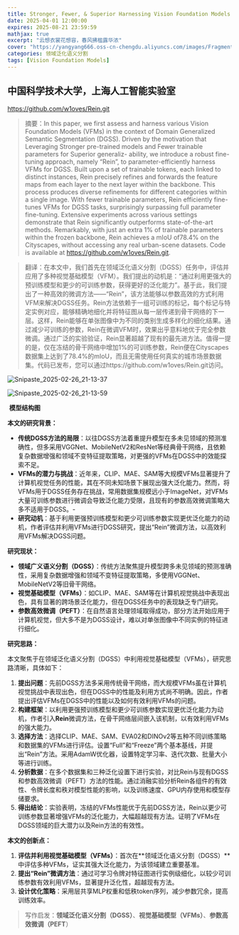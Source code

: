 ```yaml
---
title: Stronger, Fewer, & Superior Harnessing Vision Foundation Models for Domain Generalized Semantic Segmentation（DGSS）
date: 2025-04-01 12:00:00
expires: 2025-08-21 23:59:59
mathjax: true
excerpt: "云想衣裳花想容，春风拂槛露华浓"
cover: "https://yangyang666.oss-cn-chengdu.aliyuncs.com/images/Fragment_7_4k_a51f7.jpg"
categories: 领域泛化语义分割
tags: [Vision Foundation Models]
---
```


##  **中国科学技术大学，上海人工智能实验室**

https://github.com/w1oves/Rein.git

> 摘要：In this paper, we first assess and harness various Vision Foundation Models (VFMs) in the context of Domain Generalized Semantic Segmentation (DGSS). Driven by the motivation that Leveraging Stronger pre-trained models and Fewer trainable parameters for Superior generaliz- ability, we introduce a robust fine-tuning approach, namely “Rein”, to parameter-efficiently harness VFMs for DGSS. Built upon a set of trainable tokens, each linked to distinct instances, Rein precisely refines and forwards the feature maps from each layer to the next layer within the backbone. This process produces diverse refinements for different categories within a single image. With fewer trainable parameters, Rein efficiently fine-tunes VFMs for DGSS tasks, surprisingly surpassing full parameter fine-tuning. Extensive experiments across various settings demonstrate that Rein significantly outperforms state-of-the-art methods. Remarkably, with just an extra 1% of trainable parameters within the frozen backbone, Rein achieves a mIoU of78.4% on the Cityscapes, without accessing any real urban-scene datasets. Code is available at https://github.com/w1oves/Rein.git.

> 翻译：在本文中，我们首先在领域泛化语义分割（DGSS）任务中，评估并应用了多种视觉基础模型（VFM）。我们提出的动机是：“通过利用更强大的预训练模型和更少的可训练参数，获得更好的泛化能力”。基于此，我们提出了一种高效的微调方法——“Rein”，该方法能够以参数高效的方式利用VFM来解决DGSS任务。Rein方法依赖于一组可训练的标记，每个标记与特定实例对应，能够精确地细化并将特征图从每一层传递到骨干网络的下一层。这样，Rein能够在单张图像中为不同的类别生成多样化的细化结果。通过减少可训练的参数，Rein在微调VFM时，效果出乎意料地优于完全参数微调。通过广泛的实验验证，Rein显著超越了现有的最先进方法。值得一提的是，仅在冻结的骨干网络中增加1%的可训练参数，Rein便在Cityscapes数据集上达到了78.4%的mIoU，而且无需使用任何真实的城市场景数据集。代码已发布，您可以通过https://github.com/w1oves/Rein.git访问。





![Snipaste_2025-02-26_21-13-37](https://yangyang666.oss-cn-chengdu.aliyuncs.com/images/Snipaste_2025-02-26_21-13-37.png)



![Snipaste_2025-02-26_21-13-59](https://yangyang666.oss-cn-chengdu.aliyuncs.com/images/Snipaste_2025-02-26_21-13-59.png)

​                                                                                **模型结构图**



**本文的研究背景：** 

- **传统DGSS方法的局限**：以往DGSS方法着重提升模型在多未见领域的预测准确性，但多采用VGGNet、MobileNetV2和ResNet等经典骨干网络，且依赖复杂数据增强和领域不变特征提取策略，对更强的VFMs在DGSS中的效能探索不足。 
- **VFMs的潜力与挑战**：近年来，CLIP、MAE、SAM等大规模VFMs显著提升了计算机视觉任务的性能，其在不同未知场景下展现出强大泛化能力。然而，将VFMs用于DGSS任务存在挑战，常用数据集规模远小于ImageNet，对VFMs大量可训练参数进行微调会导致泛化能力受限，且现有的参数高效微调策略大多不适用于DGSS。-
-  **研究动机**：基于利用更强预训练模型和更少可训练参数实现更优泛化能力的动机，作者评估并利用VFMs进行DGSS研究，提出“Rein”微调方法，以高效利用VFMs解决DGSS问题。 





**研究现状：**

- **领域广义语义分割（DGSS）**：传统方法聚焦提升模型跨多未见领域的预测准确性，采用复杂数据增强和领域不变特征提取策略，多使用VGGNet、MobileNetV2等旧骨干网络。 
-  **视觉基础模型（VFMs）**：如CLIP、MAE、SAM等在计算机视觉挑战中表现出色，具有显著的跨场景泛化能力，但在DGSS任务中的表现缺乏专门研究。 
 - **参数高效微调（PEFT）**：在自然语言处理领域取得成功，部分方法开始应用于计算机视觉，但大多不是为DGSS设计，难以对单张图像中不同实例的特征进行细化。 





**研究思路：**



本文聚焦于在领域泛化语义分割（DGSS）中利用视觉基础模型（VFMs），研究思路清晰，具体如下：

1. **提出问题**：先前DGSS方法多采用传统骨干网络，而大规模VFMs虽在计算机视觉挑战中表现出色，但在DGSS中的性能及利用方式尚不明确。因此，作者提出评估VFMs在DGSS中的性能以及如何有效利用VFMs的问题。
2. **构建框架**：以利用更强预训练模型和更少可训练参数实现更优泛化能力为动机，作者引入**Rein**微调方法，在骨干网络层间嵌入该机制，以有效利用VFMs的强大能力。
3.  **选择方法**：选择CLIP、MAE、SAM、EVA02和DINOv2等五种不同训练策略和数据集的VFMs进行评估。设置“Full”和“Freeze”两个基本基线，并提出“Rein”方法。采用AdamW优化器，设置特定学习率、迭代次数、批量大小等进行训练。
 4. **分析数据**：在多个数据集和三种泛化设置下进行实验，对比Rein与现有DGSS和参数高效微调（PEFT）方法的性能。通过消融实验分析Rein各组件的有效性、令牌长度和秩对模型性能的影响，以及训练速度、GPU内存使用和模型存储要求。
 5. **得出结论**：实验表明，冻结的VFMs性能优于先前DGSS方法，Rein以更少可训练参数显著增强VFMs的泛化能力，大幅超越现有方法。证明了VFMs在DGSS领域的巨大潜力以及Rein方法的有效性。 





**本文的创新点：** 

1. **评估并利用视觉基础模型（VFMs）**：首次在**领域泛化语义分割（DGSS）**中评估多种VFMs，证实其强大泛化能力，为该领域建立重要基准。 
2. **提出“Rein”微调方法**：通过可学习令牌对特征图进行实例级细化，以较少可训练参数有效利用VFMs，显著提升泛化性，超越现有方法。
3. **设计优化策略**：采用层共享MLP权重和低秩token序列，减少参数冗余，提高训练效率。 



> 写作启发：**领域泛化语义分割（DGSS）**、**视觉基础模型（VFMs）**、**参数高效微调（PEFT**）
